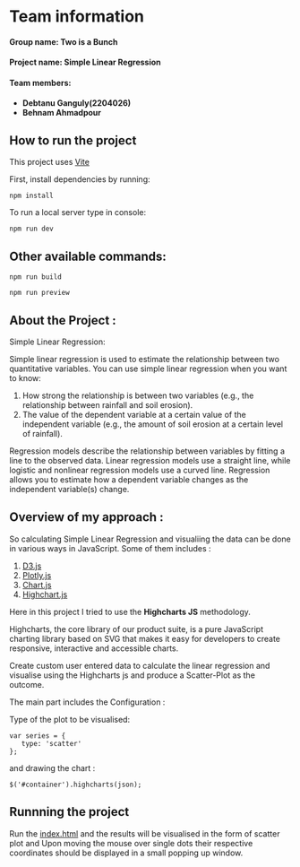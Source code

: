 # Team information
#### Group name: Two is a Bunch
#### Project name: Simple Linear Regression
#### Team members:
- **Debtanu Ganguly(2204026)**
- **Behnam Ahmadpour**

## How to run the project

This project uses [Vite](https://vitejs.dev/)

First, install dependencies by running:
```
npm install
```

To run a local server type in console:
```
npm run dev
```

## Other available commands:

```
npm run build
```
```
npm run preview
```
## About the Project :

Simple Linear Regression: 

Simple linear regression is used to estimate the relationship between two quantitative variables. You can use simple linear regression when you want to know:
1. How strong the relationship is between two variables (e.g., the relationship between rainfall and soil erosion).
2. The value of the dependent variable at a certain value of the independent variable (e.g., the amount of soil erosion at a certain level of rainfall).

Regression models describe the relationship between variables by fitting a line to the observed data. Linear regression models use a straight line, while logistic and nonlinear regression models use a curved line. Regression allows you to estimate how a dependent variable changes as the independent variable(s) change.


## Overview of my approach :

So calculating Simple Linear Regression and visualiing the data can be done in various ways in JavaScript. Some of them includes :
1. [D3.js](https://d3js.org/) 
2. [Plotly.js](https://plotly.com/javascript/)
3. [Chart.js](https://www.chartjs.org/)
4. [Highchart.js](https://www.highcharts.com/blog/products/highcharts/)

Here in this project I tried to use the **Highcharts JS** methodology.

Highcharts, the core library of our product suite, is a pure JavaScript charting library based on SVG that makes it easy for developers to create responsive, interactive and accessible charts.

Create custom user entered data to calculate the linear regression and visualise using the Highcharts js and produce a Scatter-Plot as the outcome.

The main part includes the Configuration :

Type of the plot to be visualised:
```
var series = {
   type: 'scatter'
};
```
and drawing the chart :
```
$('#container').highcharts(json);
```
## Runnning the project

Run the [index.html](/Users/debtanu/Desktop/THB/WS-2022:23/ADAM/LinearRegression/LR/index.html) and the results will be visualised in the form of scatter plot and Upon moving the mouse over single dots their respective coordinates should be displayed in a small popping up window.



